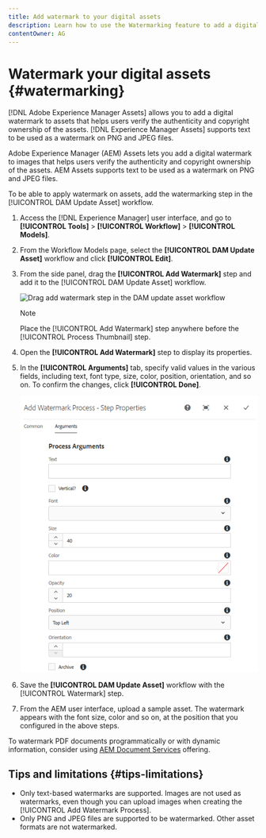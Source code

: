 ```yaml
---
title: Add watermark to your digital assets
description: Learn how to use the Watermarking feature to add a digital watermark to assets.
contentOwner: AG
---
```


# Watermark your digital assets {#watermarking}

[!DNL Adobe Experience Manager Assets] allows you to add a digital watermark to assets that helps users verify the authenticity and copyright ownership of the assets. [!DNL Experience Manager Assets] supports text to be used as a watermark on PNG and JPEG files.

Adobe Experience Manager (AEM) Assets lets you add a digital watermark to images that helps users verify the authenticity and copyright ownership of the assets. AEM Assets supports text to be used as a watermark on PNG and JPEG files.

To be able to apply watermark on assets, add the watermarking step in the [!UICONTROL DAM Update Asset] workflow.

1. Access the [!DNL Experience Manager] user interface, and go to **[!UICONTROL Tools]** &gt; **[!UICONTROL Workflow]** &gt; **[!UICONTROL Models]**.
1. From the Workflow Models page, select the **[!UICONTROL DAM Update Asset]** workflow and click **[!UICONTROL Edit]**.  

1. From the side panel, drag the **[!UICONTROL Add Watermark]** step and add it to the [!UICONTROL DAM Update Asset] workflow.

   ![Drag add watermark step in the DAM update asset workflow](assets/add_watermark_step_aem_assets.png)

   >[!NOTE]
   >
   >Place the [!UICONTROL Add Watermark] step anywhere before the [!UICONTROL Process Thumbnail] step.

1. Open the **[!UICONTROL Add Watermark]** step to display its properties.
1. In the **[!UICONTROL Arguments]** tab, specify valid values in the various fields, including text, font type, size, color, position, orientation, and so on. To confirm the changes, click **[!UICONTROL Done]**.

   ![Provide the arguments in the add watermark step in Assets](assets/arguments_add_watermark_aem_assets.png)

1. Save the **[!UICONTROL DAM Update Asset]** workflow with the [!UICONTROL Watermark] step.
1. From the AEM user interface, upload a sample asset. The watermark appears with the font size, color and so on, at the position that you configured in the above steps.

To watermark PDF documents programmatically or with dynamic information, consider using [AEM Document Services](/help/forms/using/overview-aem-document-services.md) offering.

## Tips and limitations {#tips-limitations}

* Only text-based watermarks are supported. Images are not used as watermarks, even though you can upload images when creating the [!UICONTROL Add Watermark Process].
* Only PNG and JPEG files are supported to be watermarked. Other asset formats are not watermarked.
